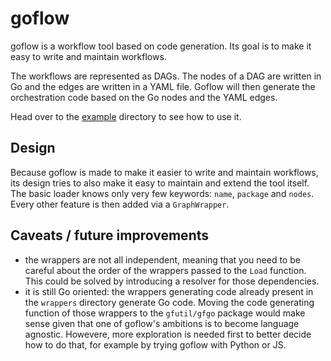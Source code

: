 # goflow

goflow is a workflow tool based on code generation. Its goal is to make it easy to write and maintain workflows.

The workflows are represented as DAGs. The nodes of a DAG are written in Go and the edges are written in a YAML file. Goflow will then generate the orchestration code based on the Go nodes and the YAML edges.

Head over to the [example](https://github.com/alkemics/goflow/tree/master/example) directory to see how to use it.

## Design

Because goflow is made to make it easier to write and maintain workflows, its design tries to also make it easy to maintain and extend the tool itself. The basic loader knows only very few keywords: `name`, `package` and `nodes`. Every other feature is then added via a `GraphWrapper`.

## Caveats / future improvements

- the wrappers are not all independent, meaning that you need to be careful about the order of the wrappers passed to the `Load` function. This could be solved by introducing a resolver for those dependencies.
- it is still Go oriented: the wrappers generating code already present in the `wrappers` directory generate Go code. Moving the code generating function of those wrappers to the `gfutil/gfgo` package would make sense given that one of goflow's ambitions is to become language agnostic. Howevere, more exploration is needed first to better decide how to do that, for example by trying goflow with Python or JS.
